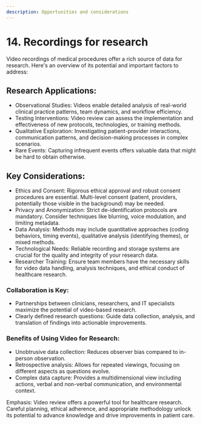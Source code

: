 ```yaml
---
description: Opportunities and considerations
---
```


# 14. Recordings for research

Video recordings of medical procedures offer a rich source of data for research. Here's an overview of its potential and important factors to address:

## Research Applications:

* Observational Studies: Videos enable detailed analysis of real-world clinical practice patterns, team dynamics, and workflow efficiency.
* Testing Interventions: Video review can assess the implementation and effectiveness of new protocols, technologies, or training methods.
* Qualitative Exploration: Investigating patient-provider interactions, communication patterns, and decision-making processes in complex scenarios.
* Rare Events: Capturing infrequent events offers valuable data that might be hard to obtain otherwise.

## Key Considerations:

* Ethics and Consent: Rigorous ethical approval and robust consent procedures are essential. Multi-level consent (patient, providers, potentially those visible in the background) may be needed.
* Privacy and Anonymization: Strict de-identification protocols are mandatory. Consider techniques like blurring, voice modulation, and limiting metadata.
* Data Analysis: Methods may include quantitative approaches (coding behaviors, timing events), qualitative analysis (identifying themes), or mixed methods.
* Technological Needs: Reliable recording and storage systems are crucial for the quality and integrity of your research data.
* Researcher Training: Ensure team members have the necessary skills for video data handling, analysis techniques, and ethical conduct of healthcare research.

### Collaboration is Key:

* Partnerships between clinicians, researchers, and IT specialists maximize the potential of video-based research.
* Clearly defined research questions: Guide data collection, analysis, and translation of findings into actionable improvements.

### Benefits of Using Video for Research:

* Unobtrusive data collection: Reduces observer bias compared to in-person observation.
* Retrospective analysis: Allows for repeated viewings, focusing on different aspects as questions evolve.
* Complex data capture: Provides a multidimensional view including actions, verbal and non-verbal communication, and environmental context.

Emphasis: Video review offers a powerful tool for healthcare research. Careful planning, ethical adherence, and appropriate methodology unlock its potential to advance knowledge and drive improvements in patient care.
